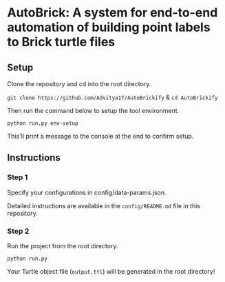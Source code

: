 # AutoBrick: A system for end-to-end automation of building point labels to Brick turtle files

## Setup

Clone the repository and cd into the root directory.

`git clone https://github.com/Advitya17/AutoBrickify` & `cd AutoBrickify`

Then run the command below to setup the tool environment.

`python run.py env-setup`

This'll print a message to the console at the end to confirm setup.

## Instructions

### Step 1
Specify your configurations in config/data-params.json. 

Detailed instructions are available in the `config/README.md` file in this repository.


### Step 2
Run the project from the root directory.

`python run.py`

Your Turtle object file (`output.ttl`) will be generated in the root directory!
